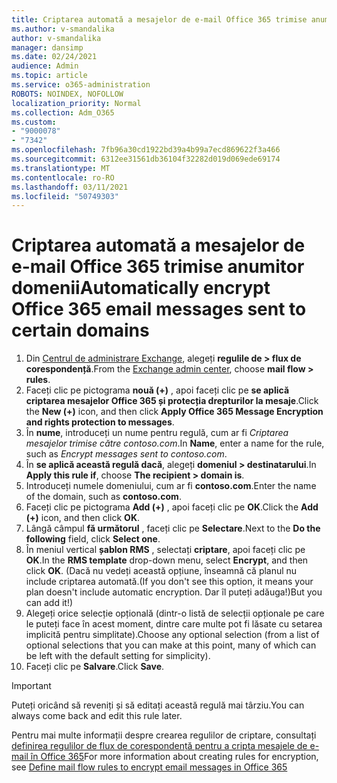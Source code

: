 ```yaml
---
title: Criptarea automată a mesajelor de e-mail Office 365 trimise anumitor domenii
ms.author: v-smandalika
author: v-smandalika
manager: dansimp
ms.date: 02/24/2021
audience: Admin
ms.topic: article
ms.service: o365-administration
ROBOTS: NOINDEX, NOFOLLOW
localization_priority: Normal
ms.collection: Adm_O365
ms.custom:
- "9000078"
- "7342"
ms.openlocfilehash: 7fb96a30cd1922bd39a4b99a7ecd869622f3a466
ms.sourcegitcommit: 6312ee31561db36104f32282d019d069ede69174
ms.translationtype: MT
ms.contentlocale: ro-RO
ms.lasthandoff: 03/11/2021
ms.locfileid: "50749303"
---
```

# <a name="automatically-encrypt-office-365-email-messages-sent-to-certain-domains"></a><span data-ttu-id="6a2f0-102">Criptarea automată a mesajelor de e-mail Office 365 trimise anumitor domenii</span><span class="sxs-lookup"><span data-stu-id="6a2f0-102">Automatically encrypt Office 365 email messages sent to certain domains</span></span>

1. <span data-ttu-id="6a2f0-103">Din [Centrul de administrare Exchange](https://outlook.office365.com/ecp/), alegeți **regulile de > flux de corespondență**.</span><span class="sxs-lookup"><span data-stu-id="6a2f0-103">From the [Exchange admin center](https://outlook.office365.com/ecp/), choose **mail flow > rules**.</span></span> 
2. <span data-ttu-id="6a2f0-104">Faceți clic pe pictograma **nouă (+)** , apoi faceți clic pe **se aplică criptarea mesajelor Office 365 și protecția drepturilor la mesaje**.</span><span class="sxs-lookup"><span data-stu-id="6a2f0-104">Click the **New (+)** icon, and then click **Apply Office 365 Message Encryption and rights protection to messages**.</span></span>
3. <span data-ttu-id="6a2f0-105">În **nume**, introduceți un nume pentru regulă, cum ar fi *Criptarea mesajelor trimise către contoso.com*.</span><span class="sxs-lookup"><span data-stu-id="6a2f0-105">In **Name**, enter a name for the rule, such as *Encrypt messages sent to contoso.com*.</span></span>
4. <span data-ttu-id="6a2f0-106">În **se aplică această regulă dacă**, alegeți **domeniul > destinatarului**.</span><span class="sxs-lookup"><span data-stu-id="6a2f0-106">In **Apply this rule if**, choose **The recipient > domain is**.</span></span> 
5. <span data-ttu-id="6a2f0-107">Introduceți numele domeniului, cum ar fi **contoso.com**.</span><span class="sxs-lookup"><span data-stu-id="6a2f0-107">Enter the name of the domain, such as **contoso.com**.</span></span>
6. <span data-ttu-id="6a2f0-108">Faceți clic pe pictograma **Add (+)** , apoi faceți clic pe **OK**.</span><span class="sxs-lookup"><span data-stu-id="6a2f0-108">Click the **Add (+)** icon, and then click **OK**.</span></span>
7. <span data-ttu-id="6a2f0-109">Lângă câmpul **fă următorul** , faceți clic pe **Selectare**.</span><span class="sxs-lookup"><span data-stu-id="6a2f0-109">Next to the **Do the following** field, click **Select one**.</span></span> 
8. <span data-ttu-id="6a2f0-110">În meniul vertical **șablon RMS** , selectați **criptare**, apoi faceți clic pe **OK**.</span><span class="sxs-lookup"><span data-stu-id="6a2f0-110">In the **RMS template** drop-down menu, select **Encrypt**, and then click **OK**.</span></span> <span data-ttu-id="6a2f0-111">(Dacă nu vedeți această opțiune, înseamnă că planul nu include criptarea automată.</span><span class="sxs-lookup"><span data-stu-id="6a2f0-111">(If you don't see this option, it means your plan doesn't include automatic encryption.</span></span> <span data-ttu-id="6a2f0-112">Dar îl puteți adăuga!)</span><span class="sxs-lookup"><span data-stu-id="6a2f0-112">But you can add it!)</span></span>
9. <span data-ttu-id="6a2f0-113">Alegeți orice selecție opțională (dintr-o listă de selecții opționale pe care le puteți face în acest moment, dintre care multe pot fi lăsate cu setarea implicită pentru simplitate).</span><span class="sxs-lookup"><span data-stu-id="6a2f0-113">Choose any optional selection (from a list of optional selections that you can make at this point, many of which can be left with the default setting for simplicity).</span></span>
10. <span data-ttu-id="6a2f0-114">Faceți clic pe **Salvare**.</span><span class="sxs-lookup"><span data-stu-id="6a2f0-114">Click **Save**.</span></span>

> [!IMPORTANT]
> <span data-ttu-id="6a2f0-115">Puteți oricând să reveniți și să editați această regulă mai târziu.</span><span class="sxs-lookup"><span data-stu-id="6a2f0-115">You can always come back and edit this rule later.</span></span>

<span data-ttu-id="6a2f0-116">Pentru mai multe informații despre crearea regulilor de criptare, consultați [definirea regulilor de flux de corespondență pentru a cripta mesajele de e-mail în Office 365](https://docs.microsoft.com/microsoft-365/compliance/define-mail-flow-rules-to-encrypt-email)</span><span class="sxs-lookup"><span data-stu-id="6a2f0-116">For more information about creating rules for encryption, see [Define mail flow rules to encrypt email messages in Office 365](https://docs.microsoft.com/microsoft-365/compliance/define-mail-flow-rules-to-encrypt-email)</span></span>